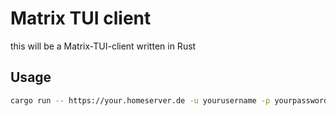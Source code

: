 # Matrix TUI client

this will be a Matrix-TUI-client written in Rust

## Usage
```bash
cargo run -- https://your.homeserver.de -u yourusername -p yourpassword
```